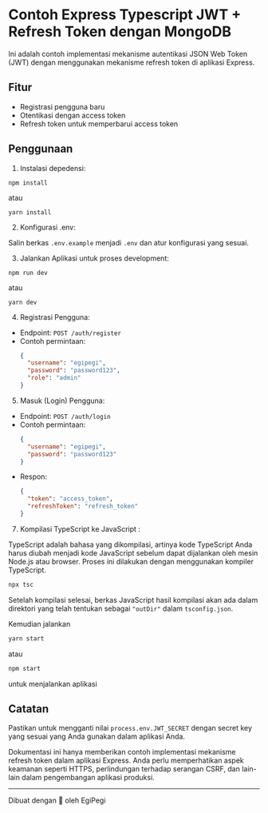 # Contoh Express Typescript JWT + Refresh Token dengan MongoDB

Ini adalah contoh implementasi mekanisme autentikasi JSON Web Token (JWT) dengan menggunakan mekanisme refresh token di aplikasi Express.

## Fitur

- Registrasi pengguna baru
- Otentikasi dengan access token
- Refresh token untuk memperbarui access token

## Penggunaan

1. Instalasi depedensi:

```
npm install
```

atau

```
yarn install
```

2. Konfigurasi .env:

Salin berkas `.env.example` menjadi `.env` dan atur konfigurasi yang sesuai.

3. Jalankan Aplikasi untuk proses development:

```
npm run dev
```

atau

```
yarn dev
```

4. Registrasi Pengguna:

- Endpoint: `POST /auth/register`
- Contoh permintaan:
  ```json
  {
    "username": "egipegi",
    "password": "password123",
    "role": "admin"
  }
  ```

5. Masuk (Login) Pengguna:

- Endpoint: `POST /auth/login`
- Contoh permintaan:
  ```json
  {
    "username": "egipegi",
    "password": "password123"
  }
  ```
- Respon:
  ```json
  {
    "token": "access_token",
    "refreshToken": "refresh_token"
  }
  ```

7. Kompilasi TypeScript ke JavaScript :

TypeScript adalah bahasa yang dikompilasi, artinya kode TypeScript Anda harus diubah menjadi kode JavaScript sebelum dapat dijalankan oleh mesin Node.js atau browser. Proses ini dilakukan dengan menggunakan kompiler TypeScript.

```bash
npx tsc
```

Setelah kompilasi selesai, berkas JavaScript hasil kompilasi akan ada dalam direktori yang telah tentukan sebagai `"outDir"` dalam `tsconfig.json`.

Kemudian jalankan

```bash
yarn start
```

atau

```bash
npm start
```

untuk menjalankan aplikasi

## Catatan

Pastikan untuk mengganti nilai `process.env.JWT_SECRET` dengan secret key yang sesuai yang Anda gunakan dalam aplikasi Anda.

Dokumentasi ini hanya memberikan contoh implementasi mekanisme refresh token dalam aplikasi Express. Anda perlu memperhatikan aspek keamanan seperti HTTPS, perlindungan terhadap serangan CSRF, dan lain-lain dalam pengembangan aplikasi produksi.

---

Dibuat dengan 💙 oleh EgiPegi
